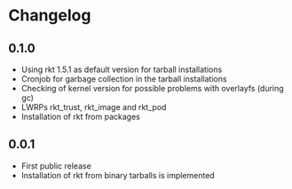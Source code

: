 Changelog
=========

0.1.0
-----

* Using rkt 1.5.1 as default version for tarball installations
* Cronjob for garbage collection in the tarball installations
* Checking of kernel version for possible problems with overlayfs (during gc)
* LWRPs rkt_trust, rkt_image and rkt_pod
* Installation of rkt from packages

0.0.1
-----

* First public release
* Installation of rkt from binary tarballs is implemented
